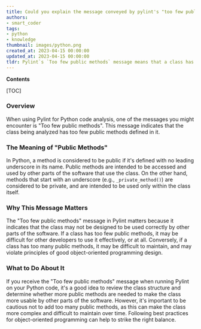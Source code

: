 ```yaml
---
title: Could you explain the message conveyed by pylint's "too few public methods"?
authors:
- smart_coder
tags:
- python
- knowledge
thumbnail: images/python.png
created_at: 2023-04-15 00:00:00
updated_at: 2023-04-15 00:00:00
tldr: Pylint`s `Too few public methods` message means that a class has fewer than the minimum recommended number of public methods.
---
```


**Contents**

[TOC]

### Overview

When using Pylint for Python code analysis, one of the messages you might encounter is "Too few public methods". This message indicates that the class being analyzed has too few public methods defined in it.

### The Meaning of "Public Methods"

In Python, a method is considered to be public if it's defined with no leading underscore in its name. Public methods are intended to be accessed and used by other parts of the software that use the class. On the other hand, methods that start with an underscore (e.g., `_private_method()`) are considered to be private, and are intended to be used only within the class itself.

### Why This Message Matters

The "Too few public methods" message in Pylint matters because it indicates that the class may not be designed to be used correctly by other parts of the software. If a class has too few public methods, it may be difficult for other developers to use it effectively, or at all. Conversely, if a class has too many public methods, it may be difficult to maintain, and may violate principles of good object-oriented programming design.

### What to Do About It

If you receive the "Too few public methods" message when running Pylint on your Python code, it's a good idea to review the class structure and determine whether more public methods are needed to make the class more usable by other parts of the software. However, it's important to be cautious not to add too many public methods, as this can make the class more complex and difficult to maintain over time. Following best practices for object-oriented programming can help to strike the right balance.
